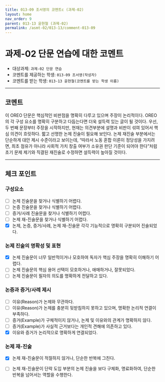 ```yaml
---
title: 013-09 조서영의 코멘트c (과제-02) 
layout: home
nav_order: 9
parent: 013-13 윤현철 (과제-02)
permalink: /asmt-02/013-13/comment-013-09
---
```


# 과제-02 단문 연습에 대한 코멘트

- 대상과제: `과제-02 단문 연습`
- 코멘트를 제공하는 학생: `013-09 조서영(작성자)` 
- 코멘트를 받는 학생: `013-13 윤현철(코멘트를 받는 학생 이름)` 

---

## 코멘트

이 OREO 단문은 핵심적인 비판점을 명확히 다루고 있으며 주장이 논리적이다. OREO의 각 구성 요소를 명확히 구분하고 다듬는다면 더욱 설득력 있는 글이 될 것이다. 우선, 두 번째 문장부터 주장을 시작하지만, 현재는 의견부분에 설명과 비판이 섞여 있어서 핵심 의견이 흐릿하다. 짧고 선명한 논제 진술이 필요해 보인다. 논제 재진술 부분에서는 단순하게 대안 제시 수준이라고 보이는데, “따라서 노동 혼합 이론이 정당성을 가지려면, 최초 점유가 아니라 사회적 가치 창출 여부가 소유권 판단 기준이 되어야 한다”처럼 초기 문제 제기와 직결된 재진술로 수정하면 설득력이 높아질 것이다.

---

## 체크 포인트

### **구성요소**
- [ ] 논제 진술문을 찾거나 식별하기 어렵다.
- [ ] 논증 진술문을 찾거나 식별하기 어렵다.
- [ ] 증거/사례 진술문을 찾거나 식별하기 어렵다.
- [ ] 논제 재-진술문을 찾거나 식별하기 어렵다.
- [x] 논제, 논증, 증거/사례, 논제 재-진술문 각각 기능적으로 명확히 구분되어 진술되었다.

### **논제 진술의 명확성 및 표현**  
- [x] 논제 진술문이 너무 일반적이거나 모호하여 독자가 핵심 주장을 명확히 이해하기 어렵다.  
- [ ] 논제 진술문의 핵심 용어 선택이 모호하거나, 애매하거나, 잘못되었다.  
- [ ] 논제 진술문이 필자의 의도를 명확하게 전달하고 있다.  

### **논증과 증거/사례 제시**  
- [ ] 이유(Reason)가 논제와 무관하다.
- [ ] 이유(Reason)가 논제를 충분히 뒷받침하지 못하고 있으며, 명확한 논리적 연결이 부족하다.  
- [ ] 증거(Example)가 구체적이지 않거나, 논제 및 이유와의 관계가 명확하지 않다. 
- [ ] 증거(Example)가 사실적 근거보다는 개인적 견해에 의존하고 있다.  
- [x] 이유와 증거가 논리적으로 명확하게 연결되었다.  

### **논제 재-진술**  
- [x] 논제 재-진술문이 적절하지 않거나, 단순한 반복에 그친다.   
- [ ] 논제 재-진술문이 단락 도입 부분의 논제 진술을 보다 구체화, 명료화하여, 단순한 반복을 넘어서는 역할을 수행한다.  

